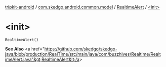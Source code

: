 [tripkit-android](../../index.md) / [com.skedgo.android.common.model](../index.md) / [RealtimeAlert](index.md) / [&lt;init&gt;](./-init-.md)

# &lt;init&gt;

`RealtimeAlert()`

**See Also**
&lt;a href="https://github.com/skedgo/skedgo-java/blob/production/RealTime/src/main/java/com/buzzhives/Realtime/RealtimeAlert.java"&gt;RealtimeAlert&lt;/a&gt;

